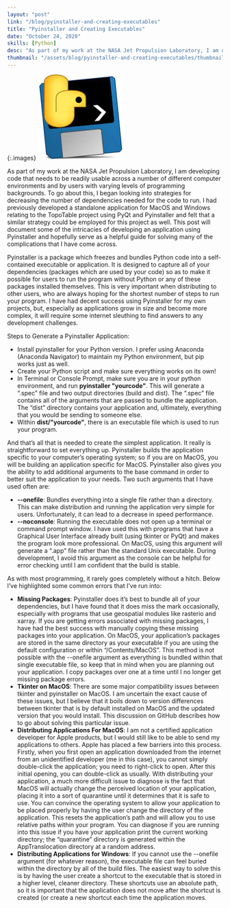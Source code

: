 ```yaml
---
layout: "post"
link: "/blog/pyinstaller-and-creating-executables"
title: "Pyinstaller and Creating Executables"
date: "October 24, 2020"
skills: [Python]
desc: "As part of my work at the NASA Jet Propulsion Laboratory, I am developing code that needs to be readily usable across a number of different computer environments and by users with varying levels of programming backgrounds."
thumbnail: "/assets/blog/pyinstaller-and-creating-executables/thumbnail.jpg"
---
```


{:.images}
![Pyinstaller](/assets/blog/pyinstaller-and-creating-executables/thumbnail.jpg)

As part of my work at the NASA Jet Propulsion Laboratory, I am developing code that needs to be readily usable across a number of different computer environments and by users with varying levels of programming backgrounds. To go about this, I began looking into strategies for decreasing the number of dependencies needed for the code to run. I had previously developed a standalone application for MacOS and Windows relating to the TopoTable project using PyQt and Pyinstaller and felt that a similar strategy could be employed for this project as well. This post will document some of the intricacies of developing an application using Pyinstaller and hopefully serve as a helpful guide for solving many of the complications that I have come across.

Pyinstaller is a package which freezes and bundles Python code into a self-contained executable or application. It is designed to capture all of your dependencies (packages which are used by your code) so as to make it possible for users to run the program without Python or any of these packages installed themselves. This is very important when distributing to other users, who are always hoping for the shortest number of steps to run your program. I have had decent success using Pyinstaller for my own projects, but, especially as applications grow in size and become more complex, it will require some internet sleuthing to find answers to any development challenges.

Steps to Generate a Pyinstaller Application:
- Install pyinstaller for your Python version. I prefer using Anaconda (Anaconda Navigator) to maintain my Python environment, but pip works just as well.
- Create your Python script and make sure everything works on its own!
- In Terminal or Console Prompt, make sure you are in your python environment, and run **pyinstaller "yourcode"**. This will generate a “.spec” file and two output directories (build and dist). The “.spec” file contains all of the arguments that are passed to bundle the application. The “dist” directory contains your application and, ultimately, everything that you would be sending to someone else.
- Within **dist/"yourcode"**, there is an executable file which is used to run your program.

And that’s all that is needed to create the simplest application. It really is straightforward to set everything up. Pyinstaller builds the application specific to your computer’s operating system; so if you are on MacOS, you will be building an application specific for MacOS. Pyinstaller also gives you the ability to add additional arguments to the base command in order to better suit the application to your needs. Two such arguments that I have used often are:

- **\--onefile**: Bundles everything into a single file rather than a directory. This can make distribution and running the application very simple for users. Unfortunately, it can lead to a decrease in speed performance.
- **\--noconsole**: Running the executable does not open up a terminal or command prompt window. I have used this with programs that have a Graphical User Interface already built (using tkinter or PyQt) and makes the program look more professional. On MacOS, using this argument will generate a “.app” file rather than the standard Unix executable. During development, I avoid this argument as the console can be helpful for error checking until I am confident that the build is stable.

As with most programming, it rarely goes completely without a hitch. Below I’ve highlighted some common errors that I’ve run into:

- **Missing Packages**: Pyinstaller does it’s best to bundle all of your dependencies, but I have found that it does miss the mark occasionally, especially with programs that use geospatial modules like rasterio and xarray. If you are getting errors associated with missing packages, I have had the best success with manually copying these missing packages into your application. On MacOS, your application’s packages are stored in the same directory as your executable if you are using the default configuration or within “/Contents/MacOS”. This method is not possible with the --onefile argument as everything is bundled within that single executable file, so keep that in mind when you are planning out your application. I copy packages over one at a time until I no longer get missing package errors.
- **Tkinter on MacOS**: There are some major compatibility issues between tkinter and pyinstaller on MacOS. I am uncertain the exact cause of these issues, but I believe that it boils down to version differences between tkinter that is by default installed on MacOS and the updated version that you would install. This discussion on GitHub describes how to go about solving this particular issue.
- **Distributing Applications For MacOS**: I am not a certified application developer for Apple products, but I would still like to be able to send my applications to others. Apple has placed a few barriers into this process. Firstly, when you first open an application downloaded from the internet from an unidentified developer (me in this case), you cannot simply double-click the application; you need to right-click to open. After this initial opening, you can double-click as usually. With distributing your application, a much more difficult issue to diagnose is the fact that MacOS will actually change the perceived location of your application, placing it into a sort of quarantine until it determines that it is safe to use. You can convince the operating system to allow your application to be placed properly by having the user change the directory of the application. This resets the application’s path and will allow you to use relative paths within your program. You can diagnose if you are running into this issue if you have your application print the current working directory; the “quarantine” directory is generated within the AppTranslocation directory at a random address.
- **Distributing Applications for Windows**: If you cannot use the --onefile argument (for whatever reason), the executable file can feel buried within the directory by all of the build files. The easiest way to solve this is by having the user create a shortcut to the executable that is stored in a higher level, cleaner directory. These shortcuts use an absolute path, so it is important that the application does not move after the shortcut is created (or create a new shortcut each time the application moves.